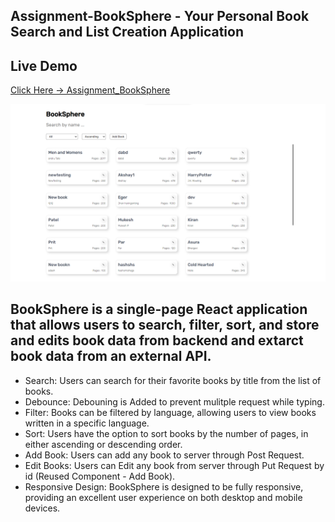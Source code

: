 ## Assignment-BookSphere - Your Personal Book Search and List Creation Application
## Live Demo
   [Click Here -> Assignment_BookSphere](https://booksphere-kaushal.netlify.app/)
   
![App Screenshot](https://github.com/Kaushal12Shinde/BookSphere_Assignment/blob/master/BookSphere_DeskTop_View.png)

## BookSphere is a single-page React application that allows users to search, filter, sort, and store and edits book data from backend and extarct book data from an external API.
  - Search: Users can search for their favorite books by title from the list of books.
  - Debounce: Debouning is Added to prevent mulitple request while typing.
  - Filter: Books can be filtered by language, allowing users to view books written in a specific language.
  - Sort: Users have the option to sort books by the number of pages, in either ascending or descending order.
  - Add Book: Users can add any book to server through Post Request. 
  - Edit Books: Users can Edit any book from server through Put Request by id (Reused Component - Add Book).
  - Responsive Design: BookSphere is designed to be fully responsive, providing an excellent user experience on both desktop and mobile devices.

